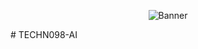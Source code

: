 <p align="center">
  <img src="https://github.com/TECHNO98-AI/TECHNO98-AI/blob/main/A_digital_graphic_features_a_professional_introduc.png" alt="Banner" />
</p>
# TECHN098-AI
